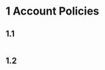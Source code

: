 # 1 Account Policies  

## 1.1  
 ```{include} ./1/1.1.md
 ``` 
## 1.2  
 ```{include} ./1/1.2.md
 ``` 
